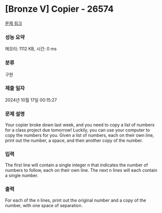 # [Bronze V] Copier - 26574 

[문제 링크](https://www.acmicpc.net/problem/26574) 

### 성능 요약

메모리: 1112 KB, 시간: 0 ms

### 분류

구현

### 제출 일자

2024년 10월 17일 00:15:27

### 문제 설명

<p>Your copier broke down last week, and you need to copy a list of numbers for a class project due tomorrow! Luckily, you can use your computer to copy the numbers for you. Given a list of numbers, each on their own line, print out the number, a space, and then another copy of the number.</p>

### 입력 

 <p>The first line will contain a single integer n that indicates the number of numbers to follow, each on their own line. The next n lines will each contain a single number.</p>

### 출력 

 <p>For each of the n lines, print out the original number and a copy of the number, with one space of separation.</p>

